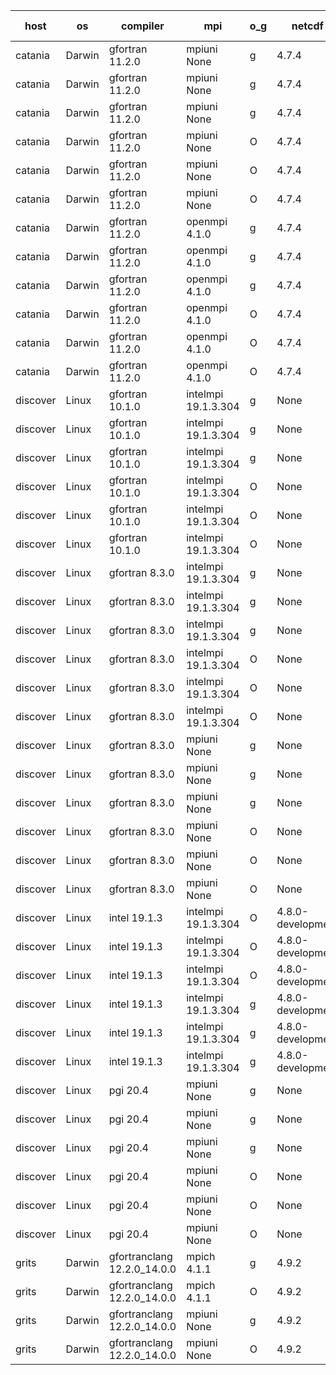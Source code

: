 

| host     | os       | compiler                              | mpi                      | o_g        | netcdf        | build       | u_pass          | u_fail          | s_pass            | s_fail            | e_pass             | e_fail             | nuopc_pass       | nuopc_fail       | artifacts link          |
|----------|----------|---------------------------------------|--------------------------|------------|---------------|-------------|-----------------|-----------------|-------------------|-------------------|--------------------|--------------------|------------------|------------------|-------------------------|
| catania | Darwin | gfortran 11.2.0 | mpiuni None  | g | 4.7.4  | PASS | 12425 | 0 | 8 | 0 | 44 | 0 | None | None | <a href="https://github.com/esmf-org/esmf-test-artifacts/tree/810bfccedd2b11bf1217f4f0fcd44926e3f22500/TC_397/gfortran/11.2.0/g/mpiuni/None" target="_blank">810bfcc</a> | 
| catania | Darwin | gfortran 11.2.0 | mpiuni None  | g | 4.7.4  | PASS | 12425 | 0 | 8 | 0 | 44 | 0 | None | None | <a href="https://github.com/esmf-org/esmf-test-artifacts/tree/eea05b1a0e3632e0fa1e9988fe933d3bb005f0d6/TC_397/gfortran/11.2.0/g/mpiuni/None" target="_blank">eea05b1</a> | 
| catania | Darwin | gfortran 11.2.0 | mpiuni None  | g | 4.7.4  | PASS | 12425 | 0 | 8 | 0 | 44 | 0 | None | None | <a href="https://github.com/esmf-org/esmf-test-artifacts/tree/512f5ffb4dcebaa5c7eba03c3d200ff69643e7e8/TC_397/gfortran/11.2.0/g/mpiuni/None" target="_blank">512f5ff</a> | 
| catania | Darwin | gfortran 11.2.0 | mpiuni None  | O | 4.7.4  | PASS | 12425 | 0 | 8 | 0 | 44 | 0 | None | None | <a href="https://github.com/esmf-org/esmf-test-artifacts/tree/45d1bbe9d3b70556f17939140c0b9e4a9528d0f4/TC_397/gfortran/11.2.0/O/mpiuni/None" target="_blank">45d1bbe</a> | 
| catania | Darwin | gfortran 11.2.0 | mpiuni None  | O | 4.7.4  | PASS | 12425 | 0 | 8 | 0 | 44 | 0 | None | None | <a href="https://github.com/esmf-org/esmf-test-artifacts/tree/746a2aa82327b4b5d1d7cd621d6530f521d1dc4f/TC_397/gfortran/11.2.0/O/mpiuni/None" target="_blank">746a2aa</a> | 
| catania | Darwin | gfortran 11.2.0 | mpiuni None  | O | 4.7.4  | PASS | 12425 | 0 | 8 | 0 | 44 | 0 | None | None | <a href="https://github.com/esmf-org/esmf-test-artifacts/tree/bb733c0371836625cf3b77b8f80112e7a1192e6f/TC_397/gfortran/11.2.0/O/mpiuni/None" target="_blank">bb733c0</a> | 
| catania | Darwin | gfortran 11.2.0 | openmpi 4.1.0  | g | 4.7.4  | PASS | 14090 | 3 | 49 | 0 | 81 | 0 | 0 | 0 | <a href="https://github.com/esmf-org/esmf-test-artifacts/tree/85d1f2b8cebaa68e1c46b1919ea2c2099486189c/TC_397/gfortran/11.2.0/g/openmpi/4.1.0" target="_blank">85d1f2b</a> | 
| catania | Darwin | gfortran 11.2.0 | openmpi 4.1.0  | g | 4.7.4  | PASS | 14090 | 3 | 49 | 0 | 81 | 0 | 0 | 0 | <a href="https://github.com/esmf-org/esmf-test-artifacts/tree/c7ea268f1a928177ec51f7fd33b0f3d397503ca0/TC_397/gfortran/11.2.0/g/openmpi/4.1.0" target="_blank">c7ea268</a> | 
| catania | Darwin | gfortran 11.2.0 | openmpi 4.1.0  | g | 4.7.4  | PASS | 14090 | 3 | 49 | 0 | 81 | 0 | 0 | 0 | <a href="https://github.com/esmf-org/esmf-test-artifacts/tree/0245602faedb8583c2dc625fefc600dcf40f82d7/TC_397/gfortran/11.2.0/g/openmpi/4.1.0" target="_blank">0245602</a> | 
| catania | Darwin | gfortran 11.2.0 | openmpi 4.1.0  | O | 4.7.4  | PASS | 14090 | 3 | 49 | 0 | 81 | 0 | 0 | 0 | <a href="https://github.com/esmf-org/esmf-test-artifacts/tree/46e5108e3f3a79902dda06f049aa382f1f7ad92d/TC_397/gfortran/11.2.0/O/openmpi/4.1.0" target="_blank">46e5108</a> | 
| catania | Darwin | gfortran 11.2.0 | openmpi 4.1.0  | O | 4.7.4  | PASS | 14090 | 3 | 49 | 0 | 81 | 0 | 0 | 0 | <a href="https://github.com/esmf-org/esmf-test-artifacts/tree/7550a9d38441c352fee2c31590247a67bafb55e8/TC_397/gfortran/11.2.0/O/openmpi/4.1.0" target="_blank">7550a9d</a> | 
| catania | Darwin | gfortran 11.2.0 | openmpi 4.1.0  | O | 4.7.4  | PASS | 14090 | 3 | 49 | 0 | 81 | 0 | 0 | 0 | <a href="https://github.com/esmf-org/esmf-test-artifacts/tree/5ce220e95591621e4b6a57cdf4c7b0d7ea9fbc8c/TC_397/gfortran/11.2.0/O/openmpi/4.1.0" target="_blank">5ce220e</a> | 
| discover | Linux | gfortran 10.1.0 | intelmpi 19.1.3.304  | g | None  | PASS | 14078 | 15 | 49 | 0 | 81 | 0 | 0 | 0 | <a href="https://github.com/esmf-org/esmf-test-artifacts/tree/d403cd13cb0e3a178a0cd9a95d871a755e497d7d/TC_397/gfortran/10.1.0/g/intelmpi/19.1.3.304" target="_blank">d403cd1</a> | 
| discover | Linux | gfortran 10.1.0 | intelmpi 19.1.3.304  | g | None  | PASS | 14078 | 15 | 49 | 0 | 81 | 0 | 0 | 0 | <a href="https://github.com/esmf-org/esmf-test-artifacts/tree/906b72764a8d80e045fde4e1f40ab1104ebb3aaa/TC_397/gfortran/10.1.0/g/intelmpi/19.1.3.304" target="_blank">906b727</a> | 
| discover | Linux | gfortran 10.1.0 | intelmpi 19.1.3.304  | g | None  | PASS | 14078 | 15 | 49 | 0 | 81 | 0 | 0 | 0 | <a href="https://github.com/esmf-org/esmf-test-artifacts/tree/28b9df4675fdf311b65945dc5bf69fce421b9878/TC_397/gfortran/10.1.0/g/intelmpi/19.1.3.304" target="_blank">28b9df4</a> | 
| discover | Linux | gfortran 10.1.0 | intelmpi 19.1.3.304  | O | None  | PASS | 14078 | 15 | 49 | 0 | 81 | 0 | 0 | 0 | <a href="https://github.com/esmf-org/esmf-test-artifacts/tree/3b4de93cecbea6265cbd8de390b58a3af9b4c2ac/TC_397/gfortran/10.1.0/O/intelmpi/19.1.3.304" target="_blank">3b4de93</a> | 
| discover | Linux | gfortran 10.1.0 | intelmpi 19.1.3.304  | O | None  | PASS | 14078 | 15 | 49 | 0 | 81 | 0 | 0 | 0 | <a href="https://github.com/esmf-org/esmf-test-artifacts/tree/5cd8f955b7115090e1c20e4993a4287371a27bec/TC_397/gfortran/10.1.0/O/intelmpi/19.1.3.304" target="_blank">5cd8f95</a> | 
| discover | Linux | gfortran 10.1.0 | intelmpi 19.1.3.304  | O | None  | PASS | 14078 | 15 | 49 | 0 | 81 | 0 | 0 | 0 | <a href="https://github.com/esmf-org/esmf-test-artifacts/tree/ccfe3aa7468d88a658940f8fe2621e9225d87e8b/TC_397/gfortran/10.1.0/O/intelmpi/19.1.3.304" target="_blank">ccfe3aa</a> | 
| discover | Linux | gfortran 8.3.0 | intelmpi 19.1.3.304  | g | None  | PASS | 14078 | 15 | 49 | 0 | 81 | 0 | 0 | 0 | <a href="https://github.com/esmf-org/esmf-test-artifacts/tree/47d3c7bebb6b7492c90e6aece7615909e9cc1cdc/TC_397/gfortran/8.3.0/g/intelmpi/19.1.3.304" target="_blank">47d3c7b</a> | 
| discover | Linux | gfortran 8.3.0 | intelmpi 19.1.3.304  | g | None  | PASS | 14078 | 15 | 49 | 0 | 81 | 0 | 0 | 0 | <a href="https://github.com/esmf-org/esmf-test-artifacts/tree/810747d403baf48cc62a9df13adb9f94e64d7557/TC_397/gfortran/8.3.0/g/intelmpi/19.1.3.304" target="_blank">810747d</a> | 
| discover | Linux | gfortran 8.3.0 | intelmpi 19.1.3.304  | g | None  | PASS | 14078 | 15 | 49 | 0 | 81 | 0 | 0 | 0 | <a href="https://github.com/esmf-org/esmf-test-artifacts/tree/06ff1aa3d2e78e2c01ce9272983c301d98cac4fc/TC_397/gfortran/8.3.0/g/intelmpi/19.1.3.304" target="_blank">06ff1aa</a> | 
| discover | Linux | gfortran 8.3.0 | intelmpi 19.1.3.304  | O | None  | PASS | 14078 | 15 | 49 | 0 | 81 | 0 | 0 | 0 | <a href="https://github.com/esmf-org/esmf-test-artifacts/tree/efb0c22dbe64d011a15599b7ea9ddabc205f532d/TC_397/gfortran/8.3.0/O/intelmpi/19.1.3.304" target="_blank">efb0c22</a> | 
| discover | Linux | gfortran 8.3.0 | intelmpi 19.1.3.304  | O | None  | PASS | 14078 | 15 | 49 | 0 | 81 | 0 | 0 | 0 | <a href="https://github.com/esmf-org/esmf-test-artifacts/tree/46b58337d767b747a8f28faa26a8f351834854e6/TC_397/gfortran/8.3.0/O/intelmpi/19.1.3.304" target="_blank">46b5833</a> | 
| discover | Linux | gfortran 8.3.0 | intelmpi 19.1.3.304  | O | None  | PASS | 14078 | 15 | 49 | 0 | 81 | 0 | 0 | 0 | <a href="https://github.com/esmf-org/esmf-test-artifacts/tree/171b7f7d2f96b45846b5c0066473f54873db9396/TC_397/gfortran/8.3.0/O/intelmpi/19.1.3.304" target="_blank">171b7f7</a> | 
| discover | Linux | gfortran 8.3.0 | mpiuni None  | g | None  | PASS | 12425 | 0 | 8 | 0 | 44 | 0 | None | None | <a href="https://github.com/esmf-org/esmf-test-artifacts/tree/460e65ca564dd4327fabf578b38d23a15eac34f7/TC_397/gfortran/8.3.0/g/mpiuni/None" target="_blank">460e65c</a> | 
| discover | Linux | gfortran 8.3.0 | mpiuni None  | g | None  | PASS | 12425 | 0 | 8 | 0 | 44 | 0 | None | None | <a href="https://github.com/esmf-org/esmf-test-artifacts/tree/184a33139522d09dd7a34832316a912c1f6c8d09/TC_397/gfortran/8.3.0/g/mpiuni/None" target="_blank">184a331</a> | 
| discover | Linux | gfortran 8.3.0 | mpiuni None  | g | None  | PASS | 12425 | 0 | 8 | 0 | 44 | 0 | None | None | <a href="https://github.com/esmf-org/esmf-test-artifacts/tree/d526c07ee9100e845e0045ae6553f8e1749e8f09/TC_397/gfortran/8.3.0/g/mpiuni/None" target="_blank">d526c07</a> | 
| discover | Linux | gfortran 8.3.0 | mpiuni None  | O | None  | PASS | 12425 | 0 | 8 | 0 | 44 | 0 | None | None | <a href="https://github.com/esmf-org/esmf-test-artifacts/tree/71e661cd15c270ecbcd94d844ff5d1c58050a3e6/TC_397/gfortran/8.3.0/O/mpiuni/None" target="_blank">71e661c</a> | 
| discover | Linux | gfortran 8.3.0 | mpiuni None  | O | None  | PASS | 12425 | 0 | 8 | 0 | 44 | 0 | None | None | <a href="https://github.com/esmf-org/esmf-test-artifacts/tree/5aa8006ed6af15c85cb201f54a850ac65a44dd90/TC_397/gfortran/8.3.0/O/mpiuni/None" target="_blank">5aa8006</a> | 
| discover | Linux | gfortran 8.3.0 | mpiuni None  | O | None  | PASS | 12425 | 0 | 8 | 0 | 44 | 0 | None | None | <a href="https://github.com/esmf-org/esmf-test-artifacts/tree/7028dd2e5266de44e018b3e7b8f4477809b5475c/TC_397/gfortran/8.3.0/O/mpiuni/None" target="_blank">7028dd2</a> | 
| discover | Linux | intel 19.1.3 | intelmpi 19.1.3.304  | O | 4.8.0-development  | PASS | 14093 | 0 | 49 | 0 | 81 | 0 | 0 | 0 | <a href="https://github.com/esmf-org/esmf-test-artifacts/tree/3304c5b6eb800e968de5dd2b630515f02e831390/TC_397/intel/19.1.3/O/intelmpi/19.1.3.304" target="_blank">3304c5b</a> | 
| discover | Linux | intel 19.1.3 | intelmpi 19.1.3.304  | O | 4.8.0-development  | PASS | 14093 | 0 | 49 | 0 | 81 | 0 | 0 | 0 | <a href="https://github.com/esmf-org/esmf-test-artifacts/tree/52aa6454a50040bcaeeb196f52c683874073925d/TC_397/intel/19.1.3/O/intelmpi/19.1.3.304" target="_blank">52aa645</a> | 
| discover | Linux | intel 19.1.3 | intelmpi 19.1.3.304  | O | 4.8.0-development  | PASS | 14093 | 0 | 49 | 0 | 81 | 0 | 0 | 0 | <a href="https://github.com/esmf-org/esmf-test-artifacts/tree/d8aaa98498428bc3dd2b7298b922afd4ba0e5e75/TC_397/intel/19.1.3/O/intelmpi/19.1.3.304" target="_blank">d8aaa98</a> | 
| discover | Linux | intel 19.1.3 | intelmpi 19.1.3.304  | g | 4.8.0-development  | PASS | 14093 | 0 | 49 | 0 | 81 | 0 | 0 | 0 | <a href="https://github.com/esmf-org/esmf-test-artifacts/tree/4089d2d674c9da3cc0f2e44d8cf75d96a97e6cfe/TC_397/intel/19.1.3/g/intelmpi/19.1.3.304" target="_blank">4089d2d</a> | 
| discover | Linux | intel 19.1.3 | intelmpi 19.1.3.304  | g | 4.8.0-development  | PASS | 14093 | 0 | 49 | 0 | 81 | 0 | 0 | 0 | <a href="https://github.com/esmf-org/esmf-test-artifacts/tree/ecdcac222a04beef865ba6b995f97e7a4cd55592/TC_397/intel/19.1.3/g/intelmpi/19.1.3.304" target="_blank">ecdcac2</a> | 
| discover | Linux | intel 19.1.3 | intelmpi 19.1.3.304  | g | 4.8.0-development  | PASS | 14093 | 0 | 49 | 0 | 81 | 0 | 0 | 0 | <a href="https://github.com/esmf-org/esmf-test-artifacts/tree/8bdba505ac951ba644cd3ea09c192c8cb60a90f5/TC_397/intel/19.1.3/g/intelmpi/19.1.3.304" target="_blank">8bdba50</a> | 
| discover | Linux | pgi 20.4 | mpiuni None  | g | None  | FAIL | None | None | None | None | None | None | None | None | <a href="https://github.com/esmf-org/esmf-test-artifacts/tree/6f34c87c09e78f3a6b9cd98fe4f3731289064647/TC_397/pgi/20.4/g/mpiuni/None" target="_blank">6f34c87</a> | 
| discover | Linux | pgi 20.4 | mpiuni None  | g | None  | PASS | 12425 | 0 | 8 | 0 | 44 | 0 | None | None | <a href="https://github.com/esmf-org/esmf-test-artifacts/tree/fe4a805781303273b77e656041e676840aac0fca/TC_397/pgi/20.4/g/mpiuni/None" target="_blank">fe4a805</a> | 
| discover | Linux | pgi 20.4 | mpiuni None  | g | None  | PASS | 12425 | 0 | 8 | 0 | 44 | 0 | None | None | <a href="https://github.com/esmf-org/esmf-test-artifacts/tree/e5df832e35f9c711ec3b606cc25aaeed063269b9/TC_397/pgi/20.4/g/mpiuni/None" target="_blank">e5df832</a> | 
| discover | Linux | pgi 20.4 | mpiuni None  | O | None  | FAIL | None | None | None | None | None | None | None | None | <a href="https://github.com/esmf-org/esmf-test-artifacts/tree/c80129f55265f88f3f6d799ff1b510389f3a7d30/TC_397/pgi/20.4/O/mpiuni/None" target="_blank">c80129f</a> | 
| discover | Linux | pgi 20.4 | mpiuni None  | O | None  | PASS | 12425 | 0 | 8 | 0 | 44 | 0 | None | None | <a href="https://github.com/esmf-org/esmf-test-artifacts/tree/6d83134ac328d57690cd0d8e6016bdd00a368f87/TC_397/pgi/20.4/O/mpiuni/None" target="_blank">6d83134</a> | 
| discover | Linux | pgi 20.4 | mpiuni None  | O | None  | PASS | 12425 | 0 | 8 | 0 | 44 | 0 | None | None | <a href="https://github.com/esmf-org/esmf-test-artifacts/tree/87aa40b34f18bc8a6a4778b47933e4dc3bb72dbe/TC_397/pgi/20.4/O/mpiuni/None" target="_blank">87aa40b</a> | 
| grits | Darwin | gfortranclang 12.2.0_14.0.0 | mpich 4.1.1  | g | 4.9.2  | PASS | 14093 | 0 | 49 | 0 | 81 | 0 | 0 | 0 | <a href="https://github.com/esmf-org/esmf-test-artifacts/tree/f2953f5648e5c3b42abaf55f92284299f7a920f3/TC_397/gfortranclang/12.2.0_14.0.0/g/mpich/4.1.1" target="_blank">f2953f5</a> | 
| grits | Darwin | gfortranclang 12.2.0_14.0.0 | mpich 4.1.1  | O | 4.9.2  | PASS | 14093 | 0 | 49 | 0 | 81 | 0 | 0 | 0 | <a href="https://github.com/esmf-org/esmf-test-artifacts/tree/5a83e224b9a60de272a093e2aac45be34083d646/TC_397/gfortranclang/12.2.0_14.0.0/O/mpich/4.1.1" target="_blank">5a83e22</a> | 
| grits | Darwin | gfortranclang 12.2.0_14.0.0 | mpiuni None  | g | 4.9.2  | PASS | 12425 | 0 | 8 | 0 | 44 | 0 | None | None | <a href="https://github.com/esmf-org/esmf-test-artifacts/tree/7f527ba122aede01326b1c633cbf7a3d171f3521/TC_397/gfortranclang/12.2.0_14.0.0/g/mpiuni/None" target="_blank">7f527ba</a> | 
| grits | Darwin | gfortranclang 12.2.0_14.0.0 | mpiuni None  | O | 4.9.2  | PASS | 12425 | 0 | 8 | 0 | 44 | 0 | None | None | <a href="https://github.com/esmf-org/esmf-test-artifacts/tree/af6f46ad95104d2febec5592d0627153f4ef350d/TC_397/gfortranclang/12.2.0_14.0.0/O/mpiuni/None" target="_blank">af6f46a</a> | 
